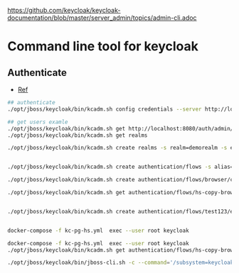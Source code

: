 https://github.com/keycloak/keycloak-documentation/blob/master/server_admin/topics/admin-cli.adoc

# Command line tool for keycloak

## Authenticate

- [Ref](https://github.com/keycloak/keycloak-documentation/blob/master/server_admin/topics/admin-cli.adoc#authenticating)

```sh
## authenticate
./opt/jboss/keycloak/bin/kcadm.sh config credentials --server http://localhost:8080/auth --realm master --user admin --password admin

## get users examle
./opt/jboss/keycloak/bin/kcadm.sh get http://localhost:8080/auth/admin/realms/master/users
./opt/jboss/keycloak/bin/kcadm.sh get realms

./opt/jboss/keycloak/bin/kcadm.sh create realms -s realm=demorealm -s enabled=true


./opt/jboss/keycloak/bin/kcadm.sh create authentication/flows -s alias=hs-auth-flow-1234 -s providerId=basic-flow -s  description=hs-auth-flow-1234 -s  topLevel=true  -s builtIn=false -r master

./opt/jboss/keycloak/bin/kcadm.sh create authentication/flows/browser/copy -s newName=hs-copy-browser-flow-1 -r master

./opt/jboss/keycloak/bin/kcadm.sh get authentication/flows/hs-copy-browser-flow-1/executions -r master


./opt/jboss/keycloak/bin/kcadm.sh create authentication/flows/test123/executions/execution -r master -s provider=hyerpsign-qrocde-authenticator


docker-compose -f kc-pg-hs.yml  exec --user root keycloak  

docker-compose -f kc-pg-hs.yml  exec --user root keycloak  
./opt/jboss/keycloak/bin/kcadm.sh get authentication/flows/hs-copy-browser-flow-1/executions --fields id,level -r master

./opt/jboss/keycloak/bin/jboss-cli.sh -c --command='/subsystem=keycloak-server/:write-attribute(name=providers,value=["classpath:${jboss.home.dir}/providers/*","module:hs-plugin-keycloak-ejb"])'




```

